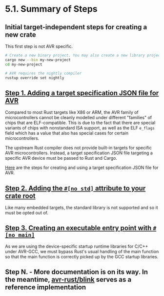 # 5.1. Summary of Steps

## Initial target-independent steps for creating a new crate

This first step is not AVR specific.

```bash
# Create a new binary project. You may also create a new library project with '--lib'.
cargo new --bin my-new-project
cd my-new-project

# AVR requires the nightly compiler
rustup override set nightly
```

## [Step 1. Adding a target specification JSON file for AVR](./005.1-the-target-specification-json-file.md)

Compared to most Rust targets like X86 or ARM, the AVR family of microcontrollers
cannot be cleanly modelled under different "families" of chips that are
ELF-compatible. This is due to the fact that there are special variants of chips
with nonstandard ISA support, as well as the ELF `e_flags` field which has a value
that also has special cases for certain microcontrollers.

The upstream Rust compiler does not provide built-in targets for specific AVR
microcontrollers. Instead, a target specification JSON file targeting a specific
AVR device must be passed to Rust and Cargo.

[Here](./005.1-the-target-specification-json-file.md) are the steps for creating and using a target specification
JSON file for AVR.

## [Step 2. Adding the `#[no_std]` attribute to your crate root](./005.2-adding-no-std-attribute.md)

Like many embedded targets, the standard library is not supported and so it must be opted out of.

## [Step 3. Creating an executable entry point with `#[no_main]`](./005.3-creating-an-executable-entry-point.md)

As we are using the device-specific startup runtime libraries for C/C++ under AVR-GCC, we must bypass Rust's
usual handling of the main function so that the main function is correctly picked up by the GCC startup libraries.

## Step N. - More documentation is on its way. In the meantime, [avr-rust/blink](https://github.com/avr-rust/blink/) serves as a reference implementation
